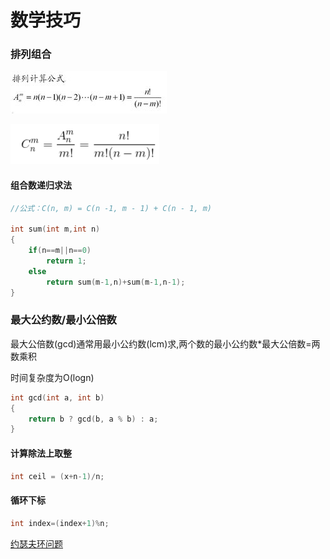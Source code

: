# 数学技巧

### 排列组合

![](../.gitbook/assets/image%20%287%29.png)

![](../.gitbook/assets/image%20%2812%29.png)

#### 组合数递归求法

```cpp
//公式：C(n, m) = C(n -1, m - 1) + C(n - 1, m)

int sum(int m,int n)
{
	if(n==m||n==0)
		return 1;
	else
		return sum(m-1,n)+sum(m-1,n-1);
}
```

### 最大公约数/最小公倍数

最大公倍数\(gcd\)通常用最小公约数\(lcm\)求,两个数的最小公约数\*最大公倍数=两数乘积

时间复杂度为O\(logn\)

```cpp
int gcd(int a, int b)
{
    return b ? gcd(b, a % b) : a;
}

```

#### 计算除法上取整

```cpp
int ceil = (x+n-1)/n;
```

#### 循环下标

```cpp
int index=(index+1)%n;
```

[约瑟夫环问题](https://www.cnblogs.com/cmmdc/p/7216726.html)

